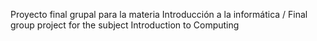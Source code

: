 Proyecto final grupal para la materia Introducción a la informática / Final group project for the subject Introduction to Computing
